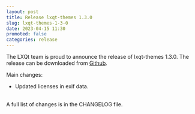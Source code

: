 ```yaml
---
layout: post
title: Release lxqt-themes 1.3.0
slug: lxqt-themes-1-3-0
date: 2023-04-15 11:30
promoted: false
categories: release
---
```

The LXQt team is proud to announce the release of lxqt-themes 1.3.0.
The release can be downloaded from [Github](https://github.com/lxqt/lxqt-themes/releases).

Main changes:

 * Updated licenses in exif data.

<br/>
A full list of changes is in the CHANGELOG file.
<br/>
